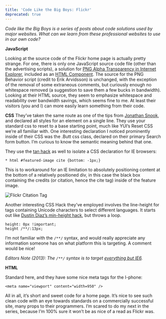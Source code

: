 ```yaml
---
title: 'Code Like the Big Boys: Flickr'
deprecated: true
---
```


*Code like the Big Boys is a series of posts about code solutions used by major websites. What can we learn from these professional websites to use in our own code?*

**JavaScript**

Looking at the source code of the Flickr home page is actually pretty strange. For one, there is only one JavaScript source code file (other than the advertising scripts), a solution for [PNG Alpha Transparency in Internet Explorer][1], included as an [HTML Component][2]. The source for the PNG Behavior script (credit to Erik Arvidsson) is unchanged, with the exception of the removal of some extraneous comments, but curiously enough no whitespace removed (a suggestion to save them a few bucks in bandwidth). Looking at their HTML source, they seem to emphasize whitespace and readability over bandwidth savings, which seems fine to me. At least their visitors (you and I) can more easily learn something from their code.

 [1]: http://webfx.eae.net/dhtml/pngbehavior/pngbehavior.html
 [2]: http://msdn2.microsoft.com/en-us/library/ms531018(VS.85).aspx

**CSS**
They’ve taken the same route as one of the tips from [Jonathan Snook][3], and declared all styles for an element on a single line. They use your standard css to reset to a base starting point, much like YUI’s Reset CSS we’re all familiar with. One interesting declaration I noticed prominently inside of their CSS was the .Butt css class, declared on their primary Search form button. I’m curious to know the semantic meaning behind that one.

 [3]: http://snook.ca/archives/html_and_css/top_css_tips/

They use the [tan hack][4] as well to isolate a CSS declaration for IE browsers:

 [4]: http://www.info.com.ph/~etan/w3pantheon/style/starhtmlbug.html

    * html #featured-image cite {bottom: -1px;}

This is to workaround for an IE limitation to absolutely positioning content at the bottom of a relatively positioned div, in this case the black box containing the credits (or citation, hence the cite tag) inside of the feature image.

![Flickr Citation Tag][5]

 [5]: /web/wp-content/uploads/2008/03/flickr_cite.jpg "flickr_cite"

Another interesting CSS Hack they’ve employed involves the line-height for  tags containing Unicode characters to select different languages. It starts out like [Dustin Diaz’s min-height hack][6], but throws a loop.

 [6]: http://www.dustindiaz.com/min-height-fast-hack/

    height: 0px !important;
    height /**/:13px;

I’m not familiar with the `/**/` syntax, and would really appreciate any information someone has on what platform this is targeting. A comment would be nice!

*Editors Note (2013): The `/**/` syntax is to target [everything but IE6](http://browserhacks.com/).*

**HTML**

Standard here, and they have some nice meta tags for the I-phone:

    <meta name="viewport" content="width=950" />

All in all, it’s short and sweet code for a home page. It’s nice to see such clean code with an eye towards standards on a commercially successful site, many props to their programmers. I’m scared to do my next in the series, because I’m 100% sure it won’t be as nice of a read as Flickr was.
